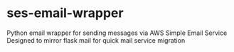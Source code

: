 # ses-email-wrapper
Python email wrapper for sending messages via AWS Simple Email Service
Designed to mirror flask mail for quick mail service migration
